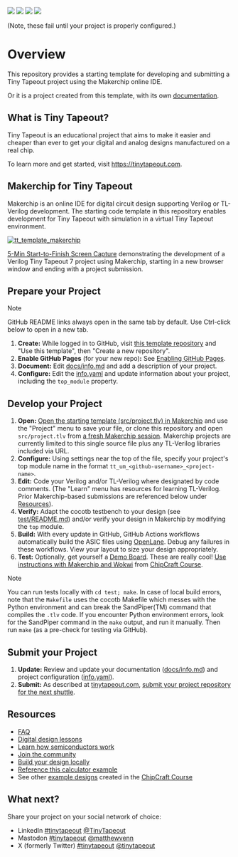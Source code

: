 ![](../../workflows/gds/badge.svg) ![](../../workflows/docs/badge.svg) ![](../../workflows/test/badge.svg) ![](../../workflows/fpga/badge.svg)

(Note, these fail until your project is properly configured.)

# Overview

This repository provides a starting template for developing and submitting a Tiny Tapeout project using the Makerchip online IDE.

Or it is a project created from this template, with its own [documentation](docs/info.md).

## What is Tiny Tapeout?

Tiny Tapeout is an educational project that aims to make it easier and cheaper than ever to get your digital and analog designs manufactured on a real chip.

To learn more and get started, visit https://tinytapeout.com.

## Makerchip for Tiny Tapeout

Makerchip is an online IDE for digital circuit design supporting Verilog or TL-Verilog development. The starting code template in this repository enables development for Tiny Tapeout with simulation in a virtual Tiny Tapeout environment.

[![tt_template_makerchip](https://github.com/stevehoover/tt05-verilog-demo/assets/11302288/37f65ea1-6898-41ac-a5b1-c9afb7b824f1)](https://youtu.be/afF3z4gzv9Y)

[5-Min Start-to-Finish Screen Capture](https://youtu.be/afF3z4gzv9Y) demonstrating the development of a Verilog Tiny Tapeout 7 project using Makerchip, starting in a new browser window and ending with a project submission.

## Prepare your Project

> [!NOTE]
> GitHub README links always open in the same tab by default. Use Ctrl-click below to open in a new tab.

1. **Create:** While logged in to GitHub, visit [this template repository](https://github.com/stevehoover/tt07-tl-verilog-template) and "Use this template", then "Create a new repository".
1. **Enable GitHub Pages** (for your new repo)**:** See [Enabling GitHub Pages](https://tinytapeout.com/faq/#my-github-action-is-failing-on-the-pages-part).
1. **Document:** Edit [docs/info.md](docs/info.md) and add a description of your project.
1. **Configure:** Edit the [info.yaml](info.yaml) and update information about your project, including the `top_module` property.

## Develop your Project

1. **Open:** [Open the starting template (src/project.tlv) in Makerchip](https://www.makerchip.com/sandbox?code_url=https:%2F%2Fraw.githubusercontent.com%2Fstevehoover%2Ftt07-tl-verilog-template%2Fmain%2Fsrc%2Fproject.tlv) and use the "Project" menu to save your file, or clone this repository and open `src/project.tlv` from [a fresh Makerchip session](https://makerchip.com/sandbox). Makerchip projects are currently limited to this single source file plus any TL-Verilog libraries included via URL.
1. **Configure:** Using settings near the top of the file, specify your project's top module name in the format `tt_um_<github-username>_<project-name>`.
1. **Edit:** Code your Verilog and/or TL-Verilog where designated by code comments. (The "Learn" menu has resources for learning TL-Verilog. Prior Makerchip-based submissions are referenced below under [Resources](#resources)).
1. **Verify:** Adapt the cocotb testbench to your design (see [test/README.md](test/README.md)) and/or verify your design in Makerchip by modifying the `top` module.
1. **Build:** With every update in GitHub, GitHub Actions workflows automatically build the ASIC files using [OpenLane](https://www.zerotoasiccourse.com/terminology/openlane/). Debug any failures in these workflows. View your layout to size your design appropriately.
1. **Test:** Optionally, get yourself a [Demo Board](https://tinytapeout.com/guides/get-started-demoboard/). These are really cool! [Use instructions with Makerchip and Wokwi](https://docs.google.com/document/d/e/2PACX-1vTCpb11-ZiFI2Xga6pHhZgTvN9GKuUFN9VTemRUJ-y3b5zR1dfbSRG_pTLokr0Cl9_lOpAwFZ21mowQ/pub) from [ChipCraft Course](https://github.com/efabless/chipcraft---mest-course).

> [!NOTE]
> You can run tests locally with `cd test; make`. In case of local build errors, note that the `Makefile` uses the cocotb Makefile which messes with the Python environment and
> can break the SandPiper(TM) command that compiles the `.tlv` code. If you encounter Python environment errors, look for
> the SandPiper command in the `make` output, and run it manually. Then run `make` (as a pre-check for testing via GitHub).

## Submit your Project

1. **Update:** Review and update your documentation ([docs/info.md](docs/info.md)) and project configuration ([info.yaml](info.yaml)).
2. **Submit:** As described at [tinytapeout.com](tinytapeout.com/), [submit your project repository for the next shuttle](https://app.tinytapeout.com/).

## Resources

- [FAQ](https://tinytapeout.com/faq/)
- [Digital design lessons](https://tinytapeout.com/digital_design/)
- [Learn how semiconductors work](https://tinytapeout.com/siliwiz/)
- [Join the community](https://tinytapeout.com/discord)
- [Build your design locally](https://docs.google.com/document/d/1aUUZ1jthRpg4QURIIyzlOaPWlmQzr-jBn3wZipVUPt4)
- [Reference this calculator example](https://www.makerchip.com/sandbox?code_url=https:%2F%2Fraw.githubusercontent.com%2Fstevehoover%2Fmakerchip_examples%2Fmain%2Ftiny_tapeout_examples%2Ftt_um_calculator.tlv#)
- See other [example designs](https://github.com/efabless/chipcraft---mest-course/blob/main/reference_designs/README.md) created in the [ChipCraft Course](https://github.com/efabless/chipcraft---mest-course)

## What next?

Share your project on your social network of choice:
- LinkedIn [#tinytapeout](https://www.linkedin.com/search/results/content/?keywords=%23tinytapeout) [@TinyTapeout](https://www.linkedin.com/company/100708654/)
- Mastodon [#tinytapeout](https://chaos.social/tags/tinytapeout) [@matthewvenn](https://chaos.social/@matthewvenn)
- X (formerly Twitter) [#tinytapeout](https://twitter.com/hashtag/tinytapeout) [@tinytapeout](https://twitter.com/tinytapeout)
